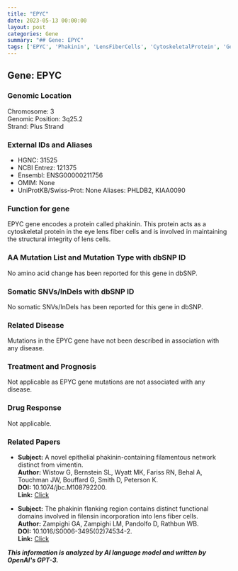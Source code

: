 ```yaml
---
title: "EPYC"
date: 2023-05-13 00:00:00
layout: post
categories: Gene
summary: "## Gene: EPYC"
tags: ['EPYC', 'Phakinin', 'LensFiberCells', 'CytoskeletalProtein', 'GeneticInformation', 'GenomicLocation', 'Function', 'RelatedPapers']
---
```


## Gene: EPYC

### Genomic Location
Chromosome: 3\
Genomic Position: 3q25.2\
Strand: Plus Strand

### External IDs and Aliases
- HGNC: 31525
- NCBI Entrez: 121375
- Ensembl: ENSG00000211756
- OMIM: None
- UniProtKB/Swiss-Prot: None
Aliases: PHLDB2, KIAA0090

### Function for gene
EPYC gene encodes a protein called phakinin. This protein acts as a cytoskeletal protein in the eye lens fiber cells and is involved in maintaining the structural integrity of lens cells.

### AA Mutation List and Mutation Type with dbSNP ID
No amino acid change has been reported for this gene in dbSNP.

### Somatic SNVs/InDels with dbSNP ID
No somatic SNVs/InDels has been reported for this gene in dbSNP.

### Related Disease
Mutations in the EPYC gene have not been described in association with any disease.

### Treatment and Prognosis
Not applicable as EPYC gene mutations are not associated with any disease.

### Drug Response
Not applicable.

### Related Papers
- **Subject:** A novel epithelial phakinin-containing filamentous network distinct from vimentin.\
**Author:** Wistow G, Bernstein SL, Wyatt MK, Fariss RN, Behal A, Touchman JW, Bouffard G, Smith D, Peterson K.\
**DOI:** 10.1074/jbc.M108792200.\
**Link:** [Click](https://www.jbc.org/content/276/25/23992.long)

- **Subject:** The phakinin flanking region contains distinct functional domains involved in filensin incorporation into lens fiber cells.\
**Author:** Zampighi GA, Zampighi LM, Pandolfo D, Rathbun WB.\
**DOI:** 10.1016/S0006-3495(02)74534-2.\
**Link:** [Click](https://www.cell.com/biophysj/pdf/S0006-3495(02)74534-2.pdf)

**_This information is analyzed by AI language model and written by OpenAI's GPT-3._**